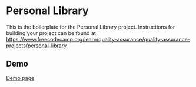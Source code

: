# Personal Library

This is the boilerplate for the Personal Library project. Instructions for building your project can be found at https://www.freecodecamp.org/learn/quality-assurance/quality-assurance-projects/personal-library

## Demo
[Demo page](https://replit.com/@K-Ilyas/Personal-Library)
